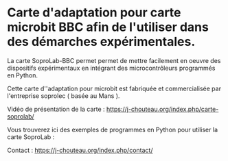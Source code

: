 # Carte d'adaptation pour carte microbit BBC afin de l'utiliser dans des démarches expérimentales.

La carte SoproLab-BBC permet permet de mettre facilement en oeuvre des dispositifs expérimentaux en intégrant des microcontrôleurs programmés en Python.

Cette carte d''adaptation pour microbit est fabriquée et commercialisée par l'entreprise soprolec ( basée au Mans ).

Vidéo de présentation de la carte : https://j-chouteau.org/index.php/carte-soprolab/

Vous trouverez ici des exemples de programmes en Python pour utiliser la carte SoproLab :

Contact : https://j-chouteau.org/index.php/contact/
